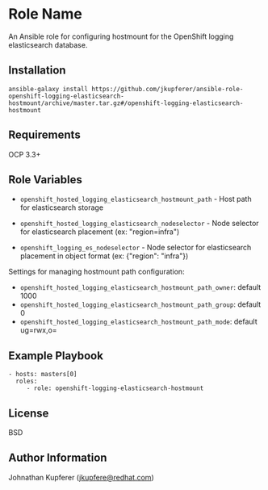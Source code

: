Role Name
=========

An Ansible role for configuring hostmount for the OpenShift logging elasticsearch database.

Installation
------------

```
ansible-galaxy install https://github.com/jkupferer/ansible-role-openshift-logging-elasticsearch-hostmount/archive/master.tar.gz#/openshift-logging-elasticsearch-hostmount
```

Requirements
------------

OCP 3.3+

Role Variables
--------------

* `openshift_hosted_logging_elasticsearch_hostmount_path` - Host path for
  elasticsearch storage

* `openshift_hosted_logging_elasticsearch_nodeselector` - Node selector for
  elasticsearch placement (ex: "region=infra")

* `openshift_logging_es_nodeselector` - Node selector for elasticsearch
  placement in object format (ex: {"region": "infra"})

Settings for managing hostmount path configuration:

* `openshift_hosted_logging_elasticsearch_hostmount_path_owner`: default 1000
* `openshift_hosted_logging_elasticsearch_hostmount_path_group`: default 0
* `openshift_hosted_logging_elasticsearch_hostmount_path_mode`: default ug=rwx,o=

Example Playbook
----------------

    - hosts: masters[0]
      roles:
         - role: openshift-logging-elasticsearch-hostmount

License
-------

BSD

Author Information
------------------

Johnathan Kupferer (jkupfere@redhat.com)
